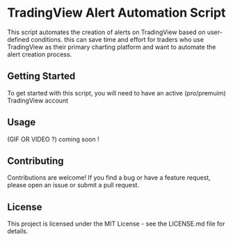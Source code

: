 # TradingView Alert Automation Script

This script automates the creation of alerts on TradingView based on user-defined conditions. this can save time and effort for traders who use TradingView as their primary charting platform and want to automate the alert creation process.

## <b> Getting Started </b>

To get started with this script, you will need to have an active (pro/premuim) TradingView account

## <b> Usage </b> 

(GIF OR VIDEO ?) coming soon !

## <b> Contributing </b>
Contributions are welcome! If you find a bug or have a feature request, please open an issue or submit a pull request. 

## <b> License </b>
This project is licensed under the MIT License - see the LICENSE.md file for details.